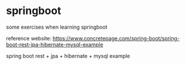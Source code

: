 # springboot
some exercises when learning springboot

reference website: https://www.concretepage.com/spring-boot/spring-boot-rest-jpa-hibernate-mysql-example

spring boot rest + jpa + hibernate + mysql example
